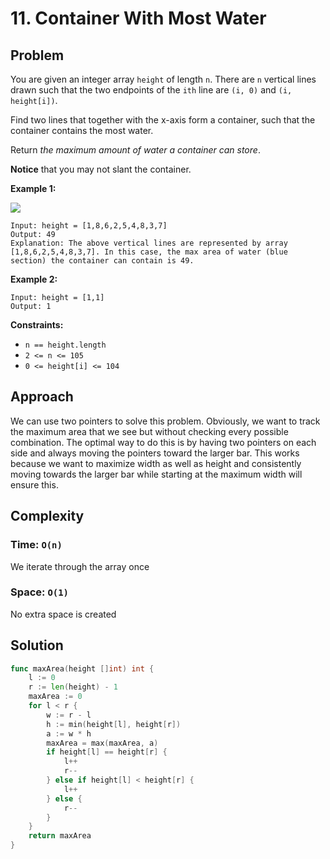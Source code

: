 # 11. Container With Most Water

## Problem

You are given an integer array `height` of length `n`. There are `n` vertical lines drawn such that the two endpoints of the `ith` line are `(i, 0)` and `(i, height[i])`.

Find two lines that together with the x-axis form a container, such that the container contains the most water.

Return _the maximum amount of water a container can store_.

**Notice** that you may not slant the container.

**Example 1:**

![](https://s3-lc-upload.s3.amazonaws.com/uploads/2018/07/17/question_11.jpg)

```
Input: height = [1,8,6,2,5,4,8,3,7]
Output: 49
Explanation: The above vertical lines are represented by array [1,8,6,2,5,4,8,3,7]. In this case, the max area of water (blue section) the container can contain is 49.

```

**Example 2:**

```
Input: height = [1,1]
Output: 1

```

**Constraints:**

- `n == height.length`
- `2 <= n <= 105`
- `0 <= height[i] <= 104`

## Approach
We can use two pointers to solve this problem. Obviously, we want to track the maximum area that we see but without checking every possible combination. The optimal way to do this is by having two pointers on each side and always moving the pointers toward the larger bar. This works because we want to maximize width as well as height and consistently moving towards the larger bar while starting at the maximum width will ensure this.

## Complexity
### Time: `O(n)`
We iterate through the array once

### Space: `O(1)`
No extra space is created

## Solution

```go
func maxArea(height []int) int {
	l := 0
	r := len(height) - 1
	maxArea := 0
	for l < r {
		w := r - l
		h := min(height[l], height[r])
		a := w * h
		maxArea = max(maxArea, a)
		if height[l] == height[r] {
			l++
			r--
		} else if height[l] < height[r] {
			l++
		} else {
			r--
		}
	}
	return maxArea
}
```
